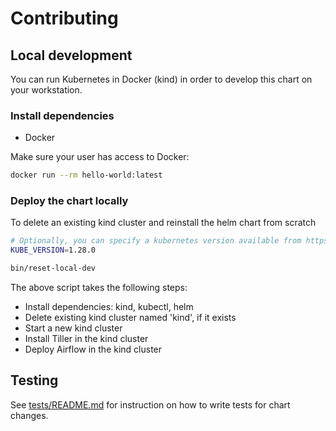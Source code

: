 # Contributing

## Local development

You can run Kubernetes in Docker (kind) in order to develop this chart on your workstation.

### Install dependencies

- Docker

Make sure your user has access to Docker:

```sh
docker run --rm hello-world:latest
```

### Deploy the chart locally

To delete an existing kind cluster and reinstall the helm chart from scratch

```sh
# Optionally, you can specify a kubernetes version available from https://hub.docker.com/r/kindest/node/tags
KUBE_VERSION=1.28.0

bin/reset-local-dev
```

The above script takes the following steps:

- Install dependencies: kind, kubectl, helm
- Delete existing kind cluster named 'kind', if it exists
- Start a new kind cluster
- Install Tiller in the kind cluster
- Deploy Airflow in the kind cluster

## Testing

See [tests/README.md](tests/README.md) for instruction on how to write tests for chart changes.

